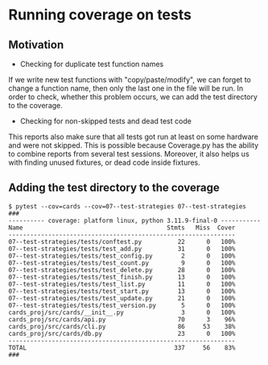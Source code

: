 # Running coverage on tests

## Motivation

- Checking for duplicate test function names

If we write new test functions with "copy/paste/modify", 
we can forget to change a function name, then only the last one in the file will be run.
In order to check, whether this problem occurs, we can add the test directory to the coverage.

- Checking for non-skipped tests and dead test code

This reports also make sure that all tests got run at least on some hardware and were not skipped.
This is possible because Coverage.py has the ability to combine reports from several test sessions.
Moreover, it also helps us with finding unused fixtures, or dead code inside fixtures.

## Adding the test directory to the coverage
```unix
$ pytest --cov=cards --cov=07--test-strategies 07--test-strategies
###
---------- coverage: platform linux, python 3.11.9-final-0 -----------
Name                                        Stmts   Miss  Cover
---------------------------------------------------------------
07--test-strategies/tests/conftest.py          22      0   100%
07--test-strategies/tests/test_add.py          31      0   100%
07--test-strategies/tests/test_config.py        2      0   100%
07--test-strategies/tests/test_count.py         9      0   100%
07--test-strategies/tests/test_delete.py       28      0   100%
07--test-strategies/tests/test_finish.py       13      0   100%
07--test-strategies/tests/test_list.py         11      0   100%
07--test-strategies/tests/test_start.py        13      0   100%
07--test-strategies/tests/test_update.py       21      0   100%
07--test-strategies/tests/test_version.py       5      0   100%
cards_proj/src/cards/__init__.py                3      0   100%
cards_proj/src/cards/api.py                    70      3    96%
cards_proj/src/cards/cli.py                    86     53    38%
cards_proj/src/cards/db.py                     23      0   100%
---------------------------------------------------------------
TOTAL                                         337     56    83%
###
```